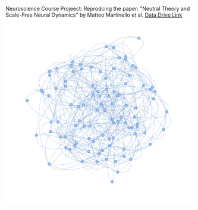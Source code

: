 Neuroscience Course Projeect: Reprodcing the paper: "Neutral Theory and Scale-Free Neural Dynamics" by Matteo Martinello et al.
[Data Drive Link](https://drive.google.com/drive/folders/1d6GzRdVOSJVxfvDrmtRBFFYy9v-H4kqH?usp=sharing)
![Alt text](graph.png)

